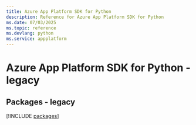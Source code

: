 ```yaml
---
title: Azure App Platform SDK for Python
description: Reference for Azure App Platform SDK for Python
ms.date: 07/03/2025
ms.topic: reference
ms.devlang: python
ms.service: appplatform
---
```

# Azure App Platform SDK for Python - legacy
## Packages - legacy
[!INCLUDE [packages](app-platform-index.md)]